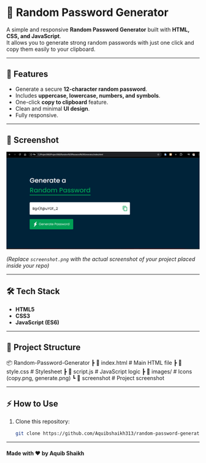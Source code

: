 # 🔐 Random Password Generator

A simple and responsive **Random Password Generator** built with **HTML, CSS, and JavaScript**.  
It allows you to generate strong random passwords with just one click and copy them easily to your clipboard.

---

## 🚀 Features
- Generate a secure **12-character random password**.
- Includes **uppercase, lowercase, numbers, and symbols**.
- One-click **copy to clipboard** feature.
- Clean and minimal **UI design**.
- Fully responsive.

---

## 📸 Screenshot

![Random Password Generator](../images/passgenss.png)

*(Replace `screenshot.png` with the actual screenshot of your project placed inside your repo)*

---

## 🛠️ Tech Stack
- **HTML5**
- **CSS3**
- **JavaScript (ES6)**

---

## 📂 Project Structure
📦 Random-Password-Generator
┣ 📜 index.html # Main HTML file
┣ 📜 style.css # Stylesheet
┣ 📜 script.js # JavaScript logic
┣ 📂 images/ # Icons (copy.png, generate.png)
┗ 📜 screenshot # Project screenshot



---

## ⚡ How to Use
1. Clone this repository:
   ```bash
   git clone https://github.com/Aquibshaikh313/random-password-generator.git

---

#### Made with ❤️ by Aquib Shaikh


